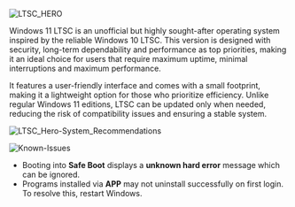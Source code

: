 ![LTSC_HERO](https://user-images.githubusercontent.com/96759883/219915962-ca4bff33-f5d2-4ad0-801c-4c8cc70c55b7.png)

Windows 11 LTSC is an unofficial but highly sought-after operating system inspired by the reliable Windows 10 LTSC. This version is designed with security, long-term dependability and performance as top priorities, making it an ideal choice for users that require maximum uptime, minimal interruptions and maximum performance.

It features a user-friendly interface and comes with a small footprint, making it a lightweight option for those who prioritize efficiency. Unlike regular Windows 11 editions, LTSC can be updated only when needed, reducing the risk of compatibility issues and ensuring a stable system.

![LTSC_Hero-System_Recommendations](https://user-images.githubusercontent.com/96759883/219922847-db672aac-d488-41fe-9152-fbd675c41444.png)

![Known-Issues](https://user-images.githubusercontent.com/96759883/219922734-0be0fad4-09eb-4053-8416-d55c6e10159a.png)

- Booting into **Safe Boot** displays a **unknown hard error** message which can be ignored.
- Programs installed via **APP** may not uninstall successfully on first login. To resolve this, restart Windows.
